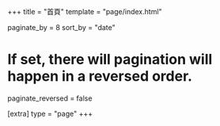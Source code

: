 +++
title = "首頁"
template = "page/index.html"

paginate_by = 8
sort_by = "date"
# If set, there will pagination will happen in a reversed order.
paginate_reversed = false

[extra]
type = "page"
+++
